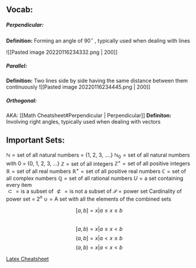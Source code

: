 ## Vocab:
##### Perpendicular:
**Definition:** Forming an angle of $90^\circ$ , typically used when dealing with lines

![[Pasted image 20220116234332.png | 200]]
##### Parallel:
**Definition:** Two lines side by side having the same distance between them continuously
![[Pasted image 20220116234445.png | 200]]

##### Orthogonal:
AKA: [[Math Cheatsheet#Perpendicular | Perpendicular]]
**Definiton:** Involving right angles, typically used when dealing with vectors

## Important Sets:
$\mathbb{N} = \text{set of all natural numbers = \{1, 2, 3, ....\}}$ $\mathbb{N}_0 = \text{set of all natural numbers with 0 = \{0, 1, 2, 3, ...\}}$
 $\mathbb{Z} = \text{set of all integers}$
 $\mathbb{Z}^+ = \text{set of all positive integers}$
 $\mathbb{R} = \text{set of all real numbers}$
 $\mathbb{R}^+ = \text{set of all positive real numbers}$
 $\mathbb{C} = \text{set of all complex numbers}$
 $\mathbb{Q} = \text{set of all rational numbers}$
 $U = \text{a set containing every item}$  
 $\subset = \text{is a subset of}$
 $\not\subset = \text{is not a subset of}$
$\mathcal{P} = \text{power set}$
Cardinality of power set = $2^n$
$\cup = \text{A set with all the elements of the combined sets}$
 
 $$[a, b] = {x|a ≤x ≤b}$$  
$$[a, b) = {x|a ≤x < b}  $$
$$(a, b] = {x|a < x ≤b}  $$
$$(a, b) = {x|a < x < b}  $$
 
 
 [Latex Cheatsheet](https://oeis.org/wiki/List_of_LaTeX_mathematical_symbols)


 